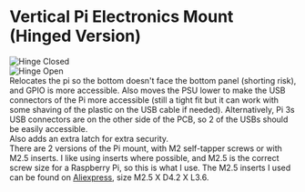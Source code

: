 # Vertical Pi Electronics Mount (Hinged Version)
![Hinge Closed](./IMG/1.PNG)
<br>
![Hinge Open](./IMG/2.PNG)
<br>
Relocates the pi so the bottom doesn't face the bottom panel (shorting risk), and GPIO is more accessible. Also moves the PSU lower to make the USB connectors of the Pi more accessible (still a tight fit but it can work with some shaving of the plastic on the USB cable if needed). Alternatively, Pi 3s USB connectors are on the other side of the PCB, so 2 of the USBs should be easily accessible.
<br>
Also adds an extra latch for extra security.
<br>
There are 2 versions of the Pi mount, with M2 self-tapper screws or with M2.5 inserts. I like using inserts where possible, and M2.5 is the correct screw size for a Raspberry Pi, so this is what I use. The M2.5 inserts I used can be found on [Aliexpress](https://s.click.aliexpress.com/e/_9gw57l), size M2.5 X D4.2 X L3.6.
